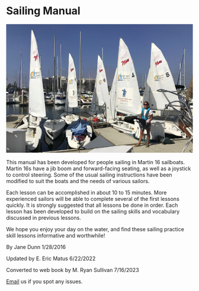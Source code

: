# Sailing Manual

![At the dock](images/at_the_dock.png)

This manual has been developed for people sailing in Martin 16 sailboats. Martin 16s have a jib boom and forward-facing seating, as well as a joystick to control steering. Some of the usual sailing instructions have been modified to suit the boats and the needs of various sailors.

Each lesson can be accomplished in about 10 to 15 minutes. More experienced sailors will be able to complete several of the first lessons quickly. It is strongly suggested that all lessons be done in order. Each lesson has been developed to build on the sailing skills and vocabulary discussed in previous lessons.

We hope you enjoy your day on the water, and find these sailing practice skill lessons informative and worthwhile!

By Jane Dunn 1/28/2016

Updated by E. Eric Matus 6/22/2022

Converted to web book by M. Ryan Sullivan 7/16/2023

<a href="mailto:info@challengedsailors.org">Email</a> us if you spot any issues.
